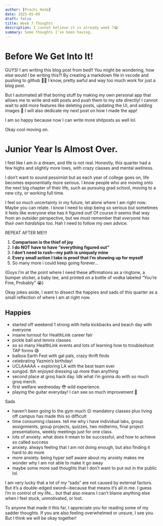 ```yaml
---
author: [Prachi Heda]
date: 2025-05-09
draft: false
title: Week 7 Thoughts
description: I cannot believe it is already week 7😭
summary: Some thoughts I’ve been having.
---
```


# Before We Get Into It!

GUYS! I am writing this blog post from bed!! You might be wondering, how else would I be writing this?! By creating a markdown file in vscode and pushing to github 😵‍💫 I know, pretty awful and way too much work for just a blog post. 

But I automated all that boring stuff by making my own personal app that allows me to write and edit posts and push them to my site directly! I cannot wait to add more features like deleting posts, updating the UI, and adding images 🥹 I will also dedicate my next post on how I made the app! 

I am so happy because now I can write more shitposts as well lol. 

Okay cool moving on.

# Junior Year Is Almost Over. 

I feel like I am in a dream, and life is not real. Honestly, this quarter had a few highs and slightly more lows, with crazy classes and mental wellness. 

I don’t want to sound pessimist but as each year of college goes on, life becomes exponentially more serious. I know people who are moving onto the next big chapter of their life, such as pursuing grad school, moving to a new city, or working full time. 

I feel so much uncertainty in my future, let alone where I am right now. Maybe you can relate. I know I need to stop being so serious but sometimes it feels like everyone else has it figured out! Of course it seems that way from an outsider perspective, but we must remember that *everyone has their own hardships too*. Hah I need to follow my own advice. 

REPEAT AFTER ME!!!

1. **Comparison is the thief of joy**
2. **I do NOT have to have “everything figured out”**
3. **I don’t need to rush—my path is uniquely mine**
4. **Every small action I take is proof that I’m showing up for myself**
5. So many more i could keep going forever…

(Guys I’m at the point where I need these affirmations as a ringtone, a bumper sticker,  a baby tee, and printed on a bottle of vodka labeled “You’re Fine, Probably” 😭)

Okay jokes aside, l want to dissect the happies and sads of this quarter as a small reflection of where I am at right now. 

## Happies

- started off weekend 1 strong with hella kickbacks and beach day with everyone 
- insane turnout for HealthLink career fair
- pickle ball and tennis classes 
- so so many HealthLink events and lots of learning how to troubleshoot TAP forms 😅
- balboa Earth Fest with gal pals, crazy thrift finds
- celebrating Yazmin’s birthday!
- UCLAAAAA + exploring LA with the best team ever
- sungod. tbh enjoyed dressing up more than anything
- second place at groq hack day. Idk what i’m gonna do with so much groq merch.
- first welfare wednesday 😳 wild experience. 
- playing the guitar everyday! I can see so much improvement 🥹

Sads
- haven’t been going to the gym much ☹️ mandatory classes plus living off campus has made this so difficult 
- time consuming classes. tell me why i have individual labs, group assignments, group projects, quizzes, two midterms, final project presentations, weekly meetings just for one class. 
- lots of anxiety. what does it mean to be successful, and how to achieve so called success 
- anxiety. always feeling that I am not doing enough, but also finding it hard to do more
- more anxiety. being hyper self aware about my anxiety makes me wonder why I am not able to make it go away
- maybe some more sad thoughts that I don’t want to put out in the public lol.

I am very lucky that a lot of my “sads” are not caused by external factors. But it’s a double-edged sword—because that means it’s all in me. I guess I’m in control of my life… but that also means I can’t blame anything else when I feel stuck, unmotivated, or lost.

To anyone that made it this far, I appreciate you for reading some of my sadder thoughts. If you are also feeling overwhelmed or unsure, I see you. But I think we will be okay together!